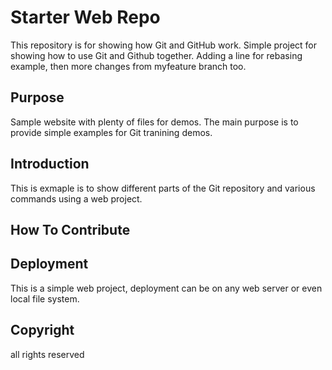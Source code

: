 # Starter Web Repo

This repository is for showing how Git and GitHub work. Simple project for showing how to use Git and Github together.
Adding a line for rebasing example, then more changes from myfeature branch too.

## Purpose

Sample website with plenty of files for demos. The main purpose is to provide simple examples for Git tranining demos.

## Introduction

This is exmaple is to show different parts of the Git repository and various commands using a web project.

## How To Contribute

## Deployment

This is a simple web project, deployment can be on any web server or even local file system.

## Copyright

all rights reserved